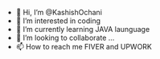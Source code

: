 - 👋 Hi, I’m @KashishOchani
- 👀 I’m interested in coding
- 🌱 I’m currently learning JAVA launguage  
- 💞️ I’m looking to collaborate ...
- 📫 How to reach me FIVER and UPWORK

<!---
KashishOchani/KashishOchani is a ✨ special ✨ repository because its `README.md` (this file) appears on your GitHub profile.
You can click the Preview link to take a look at your changes.
--->
